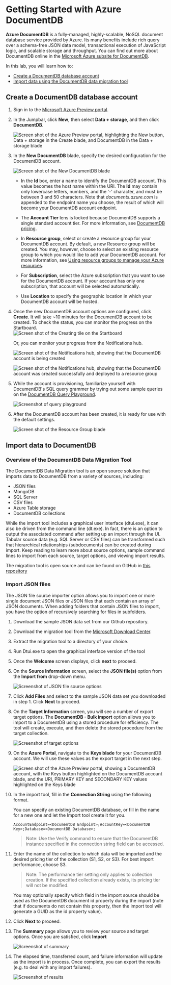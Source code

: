 # Getting Started with Azure DocumentDB

**Azure DocumentDB** is a fully-managed, highly-scalable, NoSQL document database service provided by Azure. Its many benefits include rich query over a schema-free JSON data model, transactional execution of JavaScript logic, and scalable storage and throughput. You can find out more about DocumentDB online in the [Microsoft Azure subsite for DocumentDB](http://azure.microsoft.com/en-us/services/documentdb/).

In this lab, you will learn how to:

 * [Create a DocumentDB database account](#creating-a-documentdb-database-account)
 * [Import data using the DocumentDB data migration tool](#import-data-to-documentdb)

<a name="creating-a-documentdb-database-account"></a>
## Create a DocumentDB database account

1.	Sign in to the [Microsoft Azure Preview portal](https://portal.azure.com/).
2.	In the Jumpbar, click **New**, then select **Data + storage**, and then click **DocumentDB**. 

	![Screen shot of the Azure Preview portal, highlighting the New button, Data + storage in the Create blade, and DocumentDB in the Data + storage blade][1]   

	<!-- Alternatively, from the Startboard, you can browse the Azure Marketplace, select **Data + storage**, choose **DocumentDB**, and then click **Create**.  -->
	
	<!-- ![Screen shot of the Azure Preview portal, showing the Marketplace blade with the DocumentDB tile highlighted, and the DocumentDB blade with the Create button highlighted][2]    -->
   

3. In the **New DocumentDB** blade, specify the desired configuration for the DocumentDB account. 
 
	![Screen shot of the New DocumentDB blade][3] 


	- In the **Id** box, enter a name to identify the DocumentDB account. This value becomes the host name within the URI. The **Id** may contain only lowercase letters, numbers, and the '-' character, and must be between 3 and 50 characters. Note that *documents.azure.com* is appended to the endpoint name you choose, the result of which will become your DocumentDB account endpoint.

	- The **Account Tier** lens is locked because DocumentDB supports a single standard account tier. For more information, see [DocumentDB pricing](http://go.microsoft.com/fwlink/p/?LinkID=402317&clcid=0x409).

	- In **Resource group**, select or create a resource group for your DocumentDB account.  By default, a new Resource group will be created.  You may, however, choose to select an existing resource group to which you would like to add your DocumentDB account. For more information, see [Using resource groups to manage your Azure resources](resource-group-portal.md).

	- For **Subscription**, select the Azure subscription that you want to use for the DocumentDB account. If your account has only one subscription, that account will be selected automatically.
 
	- Use **Location** to specify the geographic location in which your DocumentDB account will be hosted.   

4.	Once the new DocumentDB account options are configured, click **Create**.  It will take ~10 minutes for the DocumentDB account to be created.  To check the status, you can monitor the progress on the Startboard.  
	![Screen shot of the Creating tile on the Startboard][4]  
  
	Or, you can monitor your progress from the Notifications hub.  

	![Screen shot of the Notifications hub, showing that the DocumentDB account is being created][5]  

	![Screen shot of the Notifications hub, showing that the DocumentDB account was created successfully and deployed to a resource group][6]

5.	While the account is provisioning, familiarize yourself with DocumentDB's SQL query grammer by trying out some sample queries on the [DocumentDB Query Playground](http://www.documentdb.com/sql/demo).

	![Screenshot of query playground](./media/queryplayground.png)

6.	After the DocumentDB account has been created, it is ready for use with the default settings.

	![Screen shot of the Resource Group blade][7]  

<a name="import-data-to-documentdb"></a>
## Import data to DocumentDB

### Overview of the DocumentDB Data Migration Tool

The DocumentDB Data Migration tool is an open source solution that imports data to DocumentDB from a variety of sources, including:

- JSON files
- MongoDB
- SQL Server
- CSV files
- Azure Table storage
- DocumentDB collections

While the import tool includes a graphical user interface (dtui.exe), it can also be driven from the command line (dt.exe).  In fact, there is an option to output the associated command after setting up an import through the UI.  Tabular source data (e.g. SQL Server or CSV files) can be transformed such that hierarchical relationships (subdocuments) can be created during import.  Keep reading to learn more about source options, sample command lines to import from each source, target options, and viewing import results.

The migration tool is open source and can be found on GitHub in [this repository](https://github.com/azure/azure-documentdb-datamigrationtool) 

### Import JSON files

The JSON file source importer option allows you to import one or more single document JSON files or JSON files that each contain an array of JSON documents.  When adding folders that contain JSON files to import, you have the option of recursively searching for files in subfolders.

1.  Download the sample JSON data set from our Github repository.

2.	Download the migration tool from the [Microsoft Download Center](http://www.microsoft.com/downloads/details.aspx?FamilyID=cda7703a-2774-4c07-adcc-ad02ddc1a44d).

3.	Extract the migration tool to a directory of your choice.

4.	Run Dtui.exe to open the graphical interface version of the tool

5.	Once the **Welcome** screen displays, click **next** to proceed.

6.	On the **Source Information** screen, select the **JSON file(s)** option from the **Import from** drop-down menu.

	![Screenshot of JSON file source options][8]

7.	Click **Add Files** and select to the sample JSON data set you downloaded in step 1. Click **Next** to proceed.

8.	On the **Target Information** screen, you will see a number of export target options. The **DocumentDB - Bulk import** option allows you to import to a DocumentDB using a stored procedure for efficiency.  The tool will create, execute, and then delete the stored procedure from the target collection.

	![Screenshot of target options][9]

9.	On the **Azure Portal**, navigate to the **Keys blade** for your DocumentDB account. We will use these values as the export target in the next step.

	![Screen shot of the Azure Preview portal, showing a DocumentDB account, with the Keys button highlighted on the DocumentDB account blade, and the URI, PRIMARY KEY and SECONDARY KEY values highlighted on the Keys blade][10]

10.	In the import tool, fill in the **Connection String** using the following format.
	
	You can specify an existing DocumentDB database, or fill in the name for a new one and let the Import tool create it for you.

		AccountEndpoint=<DocumentDB Endpoint>;AccountKey=<DocumentDB Key>;Database=<DocumentDB Database>;

	> Note: Use the Verify command to ensure that the DocumentDB instance specified in the connection string field can be accessed. 

11.	Enter the name of the collection to which data will be imported and the desired pricing tier of the collection (S1, S2, or S3).  For best import performance, choose S3.

	> Note: The performance tier setting only applies to collection creation.  If the specified collection already exists, its pricing tier will not be modified.

	You may optionally specify which field in the import source should be used as the DocumentDB document id property during the import (note that if documents do not contain this property, then the import tool will generate a GUID as the id property value).

12. Click **Next** to proceed.

13. The **Summary** page allows you to review your source and target options. Once you are satisfied, click **Import**

	![Screenshot of summary][11]

14. The elapsed time, transferred count, and failure information will update as the import is in process. Once complete, you can export the results (e.g. to deal with any import failures).

	![Screenshot of results][12]

<!--Image references-->
[1]: media/ca1.png
[2]: media/ca2.png
[3]: media/ca3.png
[4]: media/ca4.png
[5]: media/ca5.png
[6]: media/ca6.png
[7]: media/ca7.png
[8]: media/jsonsource.png
[9]: media/docdbtarget.png
[10]: media/keys.png
[11]: media/summary.png
[12]: media/viewresults.png

[How to: Create a DocumentDB account]: #Howto
[Next steps]: #NextSteps
[documentdb-manage]:documentdb-manage.md
